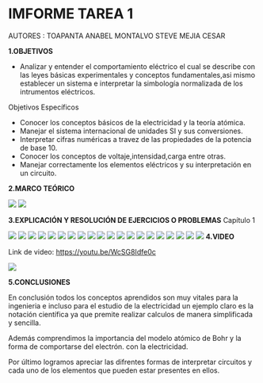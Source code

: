 # IMFORME TAREA 1

AUTORES : TOAPANTA ANABEL
          MONTALVO STEVE
          MEJIA CESAR 


**1.OBJETIVOS**

* Analizar y entender el comportamiento eléctrico el cual se describe
con las leyes básicas experimentales y conceptos fundamentales,asi 
mismo establecer un sistema e interpretar la simbología normalizada 
de los intrumentos eléctricos.

Objetivos Específicos

* Conocer los conceptos básicos de la electricidad y la teoría atómica.
* Manejar el sistema internacional de unidades SI y sus conversiones.
* Interpretar cifras numéricas a travez de las propiedades de la potencia de base 10.
* Conocer los conceptos de voltaje,intensidad,carga entre otras.
* Manejar correctamente los elementos eléctricos y su interpretación en un circuito.

**2.MARCO TEÓRICO**

![](https://github.com/Anabeltoapanta/Tarea1/blob/main/cuadrp1.jpg)
![](https://github.com/Anabeltoapanta/Tarea1/blob/main/WhatsApp%20Image%202021-06-01%20at%209.42.35%20AM.jpeg)


**3.EXPLICACIÓN Y RESOLUCIÓN DE EJERCICIOS O PROBLEMAS**
Capítulo 1

![](https://github.com/Anabeltoapanta/Tarea1/blob/main/20210601_034716.jpg)
![](https://github.com/Anabeltoapanta/Tarea1/blob/main/20210601_040329.jpg)
![](https://github.com/Anabeltoapanta/Tarea1/blob/main/20210601_043328.jpg)
![](https://github.com/Anabeltoapanta/Tarea1/blob/main/20210601_044504.jpg)
![](https://github.com/Anabeltoapanta/Tarea1/blob/main/20210601_044720.jpg)
![](https://github.com/Anabeltoapanta/Tarea1/blob/main/20210601_044924.jpg)
![](https://github.com/Anabeltoapanta/Tarea1/blob/main/20210601_045130.jpg)
![](https://github.com/Anabeltoapanta/Tarea1/blob/main/20210601_045307.jpg)
![](https://github.com/Anabeltoapanta/Tarea1/blob/main/20210601_045525.jpg)
![](https://github.com/Anabeltoapanta/Tarea1/blob/main/20210601_045718.jpg)
![](https://github.com/Anabeltoapanta/Tarea1/blob/main/20210601_045834.jpg)
![](https://github.com/Anabeltoapanta/Tarea1/blob/main/20210601_045953.jpg)
![](https://github.com/Anabeltoapanta/Tarea1/blob/main/20210601_050212.jpg)
![](https://github.com/Anabeltoapanta/Tarea1/blob/main/20210601_050331.jpg)
![](https://github.com/Anabeltoapanta/Tarea1/blob/main/20210601_063425.jpg)
![](https://github.com/Anabeltoapanta/Tarea1/blob/main/20210601_063609.jpg)
![](https://github.com/Anabeltoapanta/Tarea1/blob/main/20210601_063837.jpg)
![](https://github.com/Anabeltoapanta/Tarea1/blob/main/20210601_063952.jpg)
![](https://github.com/Anabeltoapanta/Tarea1/blob/main/20210601_064136.jpg)
![](https://github.com/Anabeltoapanta/Tarea1/blob/main/20210601_064727.jpg)
**4.VIDEO**

Link de video:
https://youtu.be/WcSG8Idfe0c

![](https://github.com/Anabeltoapanta/Tarea1/blob/main/20210601_095345.jpg)


**5.CONCLUSIONES**

En conclusión todos los conceptos aprendidos son muy vitales para la ingenieria e incluso para 
el estudio de la electricidad un ejemplo claro es la notación científica ya que premite realizar 
calculos de manera simplificada y sencilla. 

Además comprendimos la importancia del modelo atómico de Bohr y la forma de comportarse del electrón.
con la electricidad.

Por último logramos apreciar las  difrentes formas de interpretar circuitos y cada uno de los elementos
que pueden estar presentes en ellos.







